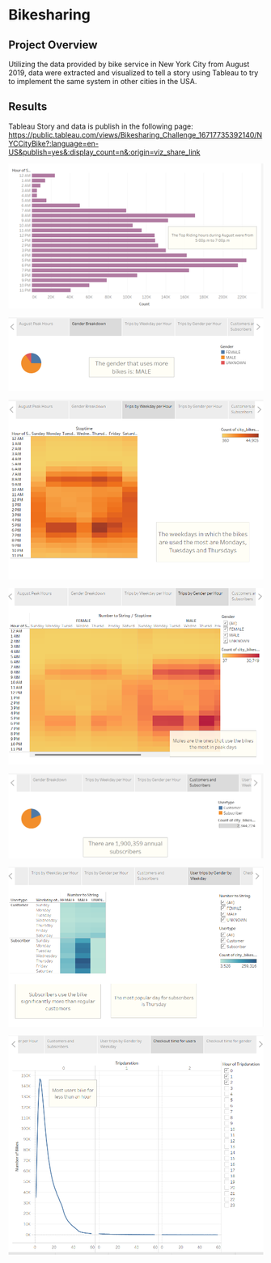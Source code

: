 # Bikesharing

## Project Overview

Utilizing the data provided by bike service in New York City from August 2019, data were extracted and visualized to tell a story using Tableau to try to implement the same system in other cities in the USA.

## Results

Tableau Story and data is publish in the following page:
https://public.tableau.com/views/Bikesharing_Challenge_16717735392140/NYCCityBike?:language=en-US&publish=yes&:display_count=n&:origin=viz_share_link

![image](https://github.com/Dibarra11/Bikesharing/blob/aae7d4de0ff2ca91366f92bb723108125e5c4547/1.png)

![image](https://github.com/Dibarra11/Bikesharing/blob/2320f3993b95b1f51a0a7fa6e03c6d20d1df9b70/2.png)

![image](https://github.com/Dibarra11/Bikesharing/blob/7ac3b625db2f8570f48833c67daa6ed6d731ba4f/3.png)

![image](https://github.com/Dibarra11/Bikesharing/blob/5dd006ed81b65b7f63143ce972b9f356908363ea/4.png)

![image](https://github.com/Dibarra11/Bikesharing/blob/229e7a7620bd6b839106f6c671bfb277d2770718/5.png)

![image](https://github.com/Dibarra11/Bikesharing/blob/29cb7c4d7ba64bb5faaed24a4c4b118e36670c45/6.png)

![image](https://github.com/Dibarra11/Bikesharing/blob/292bd6e4129477d228ccc65c115c636fd203089d/7.png)
